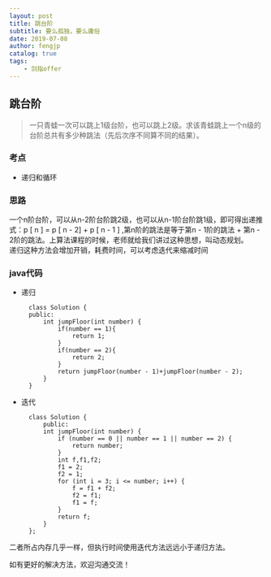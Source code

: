 ```yaml
---
layout: post
title: 跳台阶
subtitle: 要么孤独，要么庸俗
date: 2019-07-08
author: fengjp
catalog: true
tags:
    - 剑指offer
---
```


## 跳台阶

> 一只青蛙一次可以跳上1级台阶，也可以跳上2级。求该青蛙跳上一个n级的台阶总共有多少种跳法（先后次序不同算不同的结果）。

### 考点

- 递归和循环

### 思路

一个n阶台阶，可以从n-2阶台阶跳2级，也可以从n-1阶台阶跳1级，即可得出递推式：p [ n ] = p [ n - 2]  + p [ n - 1 ] ,第n阶的跳法是等于第n - 1阶的跳法 + 第n - 2阶的跳法。上算法课程的时候，老师就给我们讲过这种思想，叫动态规划。  
递归这种方法会增加开销，耗费时间，可以考虑迭代来缩减时间

### java代码

- 递归

        class Solution {
        public:
            int jumpFloor(int number) {
                if(number == 1){
                    return 1;
                }
                if(number == 2){
                    return 2;
                }
                return jumpFloor(number - 1)+jumpFloor(number - 2);
            }
        }

- 迭代

        class Solution {
            public:
            int jumpFloor(int number) {
                if (number == 0 || number == 1 || number == 2) {
                    return number;
                }
                int f,f1,f2;
                f1 = 2;
                f2 = 1;
                for (int i = 3; i <= number; i++) {
                    f = f1 + f2;
                    f2 = f1;
                    f1 = f;
                }
                return f;
            }
        };

二者所占内存几乎一样，但执行时间使用迭代方法远远小于递归方法。

如有更好的解决方法，欢迎沟通交流！